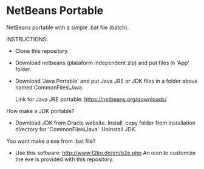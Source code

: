
NetBeans Portable
======

NetBeans portable with a simple .bat file (batch).

INSTRUCTIONS:

* Clone this repository.

* Download netbeans (plataform independent zip) and put files in 'App' folder.

* Download 'Java Portable' and put Java JRE or JDK files in a folder above named CommonFiles\Java

    Link for Java JRE portable:  https://netbeans.org/downloads/

How make a JDK portable? 

* Download JDK from Oracle website. Install, copy folder from installation directory 
  for 'CommonFiles\Java'. Uninstall JDK. 

You want make a exe from .bat file? 

* Use this software: http://www.f2ko.de/en/b2e.php
  An icon to customize the exe is provided with this repository.
